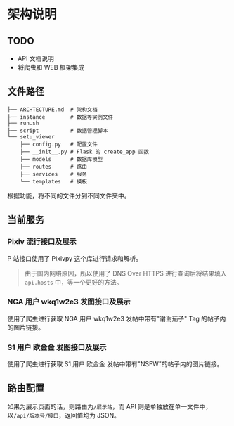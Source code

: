 # 架构说明

## TODO

- API 文档说明
- 将爬虫和 WEB 框架集成

## 文件路径

```plaintext
├── ARCHTECTURE.md  # 架构文档
├── instance        # 数据等实例文件
├── run.sh
├── script          # 数据管理脚本
└── setu_viewer
    ├── config.py   # 配置文件
    ├── __init__.py # Flask 的 create_app 函数
    ├── models      # 数据库模型
    ├── routes      # 路由
    ├── services    # 服务
    └── templates   # 模板
```

根据功能，将不同的文件分到不同文件夹中。

## 当前服务

### Pixiv 流行接口及展示

P 站接口使用了 Pixivpy 这个库进行请求和解析。

> 由于国内网络原因，所以使用了 DNS Over HTTPS 进行查询后将结果填入 `api.hosts` 中，等一个更好的方法。

### NGA 用户 wkq1w2e3 发图接口及展示

使用了爬虫进行获取 NGA 用户 wkq1w2e3 发帖中带有"谢谢茄子" Tag 的帖子内的图片链接。

### S1 用户 欧金金 发图接口及展示

使用了爬虫进行获取 S1 用户 欧金金 发帖中带有"NSFW"的帖子内的图片链接。

## 路由配置

如果为展示页面的话，则路由为`/展示站`，而 API 则是单独放在单一文件中，以`/api/版本号/接口`，返回值均为 JSON。
